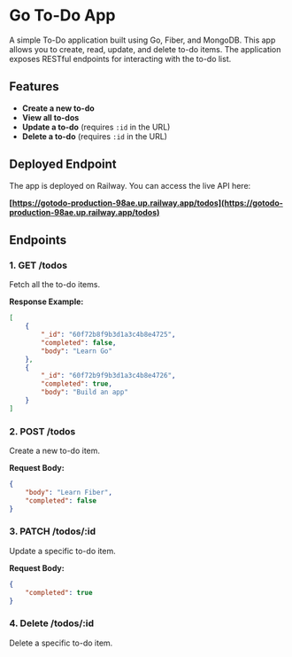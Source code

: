 # Go To-Do App

A simple To-Do application built using Go, Fiber, and MongoDB. This app allows you to create, read, update, and delete to-do items. The application exposes RESTful endpoints for interacting with the to-do list.

## Features
- **Create a new to-do**
- **View all to-dos**
- **Update a to-do** (requires `:id` in the URL)
- **Delete a to-do** (requires `:id` in the URL)

## Deployed Endpoint

The app is deployed on Railway. You can access the live API here:

**[https://gotodo-production-98ae.up.railway.app/todos](https://gotodo-production-98ae.up.railway.app/todos)**

## Endpoints

### 1. **GET /todos**
Fetch all the to-do items.

**Response Example:**
```json
[
    {
        "_id": "60f72b8f9b3d1a3c4b8e4725",
        "completed": false,
        "body": "Learn Go"
    },
    {
        "_id": "60f72b9f9b3d1a3c4b8e4726",
        "completed": true,
        "body": "Build an app"
    }
]
```
### 2. **POST /todos**
Create a new to-do item.

**Request Body:**
```json
{
    "body": "Learn Fiber",
    "completed": false
}
```
### 3. **PATCH /todos/:id**
Update a specific to-do item.

**Request Body:**
```json
{
    "completed": true
}
```
### 4. **Delete /todos/:id**
Delete a specific to-do item.
